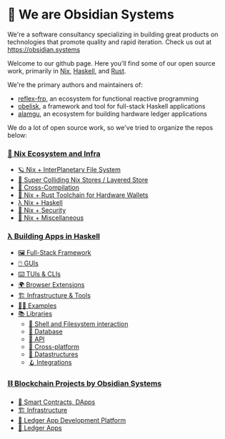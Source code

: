 # 👋 We are Obsidian Systems

We're a software consultancy specializing in building great products on technologies that promote quality and rapid iteration. Check us out at https://obsidian.systems

Welcome to our github page. Here you'll find some of our open source work, primarily in [Nix](https://github.com/orgs/obsidiansystems/repositories?q=lang:nix&type=all), [Haskell](https://github.com/orgs/obsidiansystems/repositories?q=lang:haskell&type=all), and [Rust](https://github.com/orgs/obsidiansystems/repositories?q=lang:rust&type=all). 

We're the primary authors and maintainers of:
* [reflex-frp](https://github.com/reflex-frp), an ecosystem for functional reactive programming
* [obelisk](https://github.com/obsidiansystems/obelisk), a framework and tool for full-stack Haskell applications
* [alamgu](https://github.com/alamgu), an ecosystem for building hardware ledger applications

We do a lot of open source work, so we've tried to organize the repos below:

### [🧰 Nix Ecosystem and Infra](https://github.com/obsidiansystems/.github/blob/main/profile/nix.md#-nix-ecosystem-and-infra)
  * [🪐 Nix + InterPlanetary File System](https://github.com/obsidiansystems/.github/blob/main/profile/nix.md#-nix--interplanetary-file-system)
  * [📁 Super Colliding Nix Stores / Layered Store](https://github.com/obsidiansystems/.github/blob/main/profile/nix.md#-super-colliding-nix-stores)
  * [📲 Cross-Compilation](https://github.com/obsidiansystems/.github/blob/main/profile/nix.md#-cross-compilation)
  * [🦀 Nix + Rust Toolchain for Hardware Wallets](https://github.com/obsidiansystems/.github/blob/main/profile/nix.md#-nix--rust-toolchain-for-hardware-wallets)
  * [λ Nix + Haskell](https://github.com/obsidiansystems/.github/blob/main/profile/nix.md#%CE%BB-nix--haskell)
  * [🔐 Nix + Security](https://github.com/obsidiansystems/.github/blob/main/profile/nix.md#-nix--security)
  * [🧺 Nix + Miscellaneous](https://github.com/obsidiansystems/.github/blob/main/profile/nix.md#-nix--miscellaneous)

### [λ Building Apps in Haskell](https://github.com/obsidiansystems/.github/blob/main/profile/haskell.md)
  * [🖼️ Full-Stack Framework](https://github.com/obsidiansystems/.github/blob/main/profile/haskell.md#%EF%B8%8F-full-stack-framework)
  * [🖱️ GUIs](https://github.com/obsidiansystems/.github/blob/main/profile/haskell.md#%EF%B8%8F-guis)
  * [⌨️ TUIs & CLIs](https://github.com/obsidiansystems/.github/blob/main/profile/haskell.md#%EF%B8%8F-tuis--clis)
  * [🌍 Browser Extensions](https://github.com/obsidiansystems/.github/blob/main/profile/haskell.md#-browser-extensions)
  * [🏗️ Infrastructure & Tools](https://github.com/obsidiansystems/.github/blob/main/profile/haskell.md#%EF%B8%8F-infrastructure--tools)
  * [🧑‍🏫 Examples](https://github.com/obsidiansystems/.github/blob/main/profile/haskell.md#-examples)
  * [📚 Libraries](https://github.com/obsidiansystems/.github/blob/main/profile/haskell.md#-libraries)
    * [🐚 Shell and Filesystem interaction](https://github.com/obsidiansystems/.github/blob/main/profile/haskell.md#-shell-and-filesystem-interaction)
    * [💾 Database](https://github.com/obsidiansystems/.github/blob/main/profile/haskell.md#-database)
    * [📡 API](https://github.com/obsidiansystems/.github/blob/main/profile/haskell.md#-api)
    * [📱 Cross-platform](https://github.com/obsidiansystems/.github/blob/main/profile/haskell.md#-cross-platform)
    * [🧬 Datastructures](https://github.com/obsidiansystems/.github/blob/main/profile/haskell.md#-datastructures)
    * [🪝 Integrations](https://github.com/obsidiansystems/.github/blob/main/profile/haskell.md#-integrations)

### [⛓️ Blockchain Projects by Obsidian Systems](https://github.com/obsidiansystems/.github/blob/main/profile/blockchain.md#%EF%B8%8F-blockchain-projects-by-obsidian-systems)
  * [📃 Smart Contracts, DApps](https://github.com/obsidiansystems/.github/blob/main/profile/blockchain.md#-smart-contracts-dapps)
  * [🏗️ Infrastructure](https://github.com/obsidiansystems/.github/blob/main/profile/blockchain.md#%EF%B8%8F-infrastructure)
  * [📒 Ledger App Development Platform](https://github.com/obsidiansystems/.github/blob/main/profile/blockchain.md#-ledger-app-development-platform)
  * [🔑 Ledger Apps](https://github.com/obsidiansystems/.github/blob/main/profile/blockchain.md#-ledger-apps)
